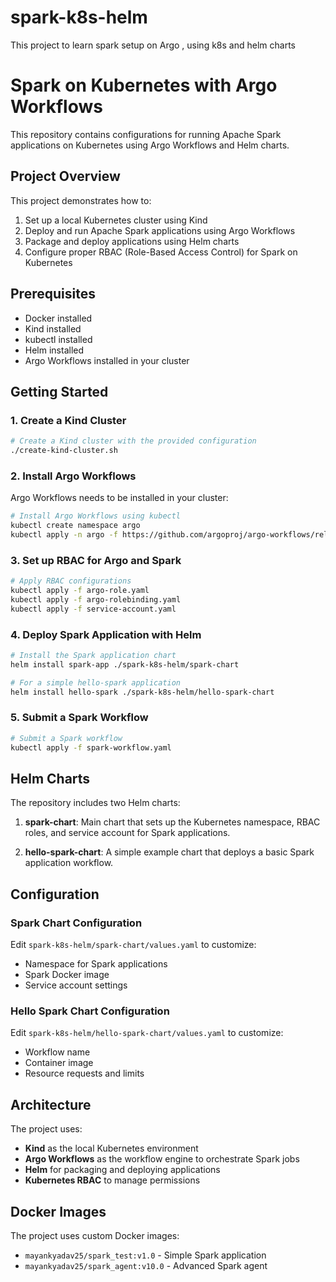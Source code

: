 # spark-k8s-helm
This project to learn spark setup on Argo , using k8s and helm charts

# Spark on Kubernetes with Argo Workflows

This repository contains configurations for running Apache Spark applications on Kubernetes using Argo Workflows and Helm charts.

## Project Overview

This project demonstrates how to:
1. Set up a local Kubernetes cluster using Kind
2. Deploy and run Apache Spark applications using Argo Workflows
3. Package and deploy applications using Helm charts
4. Configure proper RBAC (Role-Based Access Control) for Spark on Kubernetes

## Prerequisites

- Docker installed
- Kind installed
- kubectl installed
- Helm installed
- Argo Workflows installed in your cluster

## Getting Started

### 1. Create a Kind Cluster

```bash
# Create a Kind cluster with the provided configuration
./create-kind-cluster.sh
```

### 2. Install Argo Workflows

Argo Workflows needs to be installed in your cluster:

```bash
# Install Argo Workflows using kubectl
kubectl create namespace argo
kubectl apply -n argo -f https://github.com/argoproj/argo-workflows/releases/latest/download/install.yaml
```

### 3. Set up RBAC for Argo and Spark

```bash
# Apply RBAC configurations
kubectl apply -f argo-role.yaml
kubectl apply -f argo-rolebinding.yaml
kubectl apply -f service-account.yaml
```

### 4. Deploy Spark Application with Helm

```bash
# Install the Spark application chart
helm install spark-app ./spark-k8s-helm/spark-chart

# For a simple hello-spark application
helm install hello-spark ./spark-k8s-helm/hello-spark-chart
```

### 5. Submit a Spark Workflow

```bash
# Submit a Spark workflow
kubectl apply -f spark-workflow.yaml
```

## Helm Charts

The repository includes two Helm charts:

1. **spark-chart**: Main chart that sets up the Kubernetes namespace, RBAC roles, and service account for Spark applications.

2. **hello-spark-chart**: A simple example chart that deploys a basic Spark application workflow.

## Configuration

### Spark Chart Configuration

Edit `spark-k8s-helm/spark-chart/values.yaml` to customize:
- Namespace for Spark applications
- Spark Docker image 
- Service account settings

### Hello Spark Chart Configuration

Edit `spark-k8s-helm/hello-spark-chart/values.yaml` to customize:
- Workflow name
- Container image
- Resource requests and limits

## Architecture

The project uses:

- **Kind** as the local Kubernetes environment
- **Argo Workflows** as the workflow engine to orchestrate Spark jobs
- **Helm** for packaging and deploying applications
- **Kubernetes RBAC** to manage permissions

## Docker Images

The project uses custom Docker images:
- `mayankyadav25/spark_test:v1.0` - Simple Spark application
- `mayankyadav25/spark_agent:v10.0` - Advanced Spark agent



